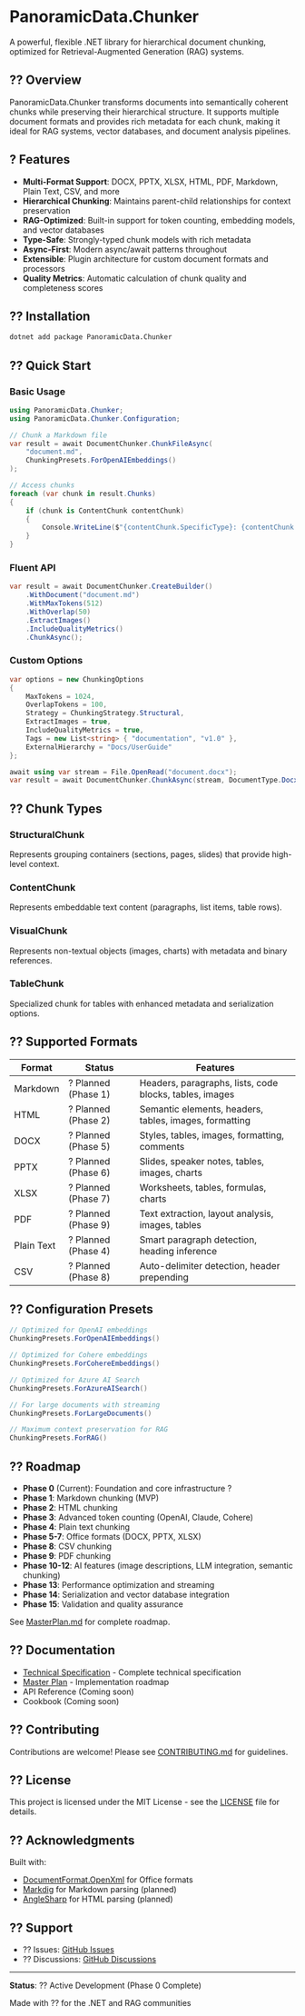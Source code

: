 # PanoramicData.Chunker

A powerful, flexible .NET library for hierarchical document chunking, optimized for Retrieval-Augmented Generation (RAG) systems.

## ?? Overview

PanoramicData.Chunker transforms documents into semantically coherent chunks while preserving their hierarchical structure. It supports multiple document formats and provides rich metadata for each chunk, making it ideal for RAG systems, vector databases, and document analysis pipelines.

## ? Features

- **Multi-Format Support**: DOCX, PPTX, XLSX, HTML, PDF, Markdown, Plain Text, CSV, and more
- **Hierarchical Chunking**: Maintains parent-child relationships for context preservation
- **RAG-Optimized**: Built-in support for token counting, embedding models, and vector databases
- **Type-Safe**: Strongly-typed chunk models with rich metadata
- **Async-First**: Modern async/await patterns throughout
- **Extensible**: Plugin architecture for custom document formats and processors
- **Quality Metrics**: Automatic calculation of chunk quality and completeness scores

## ?? Installation

```bash
dotnet add package PanoramicData.Chunker
```

## ?? Quick Start

### Basic Usage

```csharp
using PanoramicData.Chunker;
using PanoramicData.Chunker.Configuration;

// Chunk a Markdown file
var result = await DocumentChunker.ChunkFileAsync(
    "document.md",
    ChunkingPresets.ForOpenAIEmbeddings()
);

// Access chunks
foreach (var chunk in result.Chunks)
{
    if (chunk is ContentChunk contentChunk)
    {
        Console.WriteLine($"{contentChunk.SpecificType}: {contentChunk.Content}");
    }
}
```

### Fluent API

```csharp
var result = await DocumentChunker.CreateBuilder()
    .WithDocument("document.md")
    .WithMaxTokens(512)
    .WithOverlap(50)
    .ExtractImages()
    .IncludeQualityMetrics()
    .ChunkAsync();
```

### Custom Options

```csharp
var options = new ChunkingOptions
{
    MaxTokens = 1024,
    OverlapTokens = 100,
    Strategy = ChunkingStrategy.Structural,
    ExtractImages = true,
    IncludeQualityMetrics = true,
    Tags = new List<string> { "documentation", "v1.0" },
    ExternalHierarchy = "Docs/UserGuide"
};

await using var stream = File.OpenRead("document.docx");
var result = await DocumentChunker.ChunkAsync(stream, DocumentType.Docx, options);
```

## ?? Chunk Types

### StructuralChunk
Represents grouping containers (sections, pages, slides) that provide high-level context.

### ContentChunk
Represents embeddable text content (paragraphs, list items, table rows).

### VisualChunk
Represents non-textual objects (images, charts) with metadata and binary references.

### TableChunk
Specialized chunk for tables with enhanced metadata and serialization options.

## ?? Supported Formats

| Format | Status | Features |
|--------|--------|----------|
| Markdown | ? Planned (Phase 1) | Headers, paragraphs, lists, code blocks, tables, images |
| HTML | ? Planned (Phase 2) | Semantic elements, headers, tables, images, formatting |
| DOCX | ? Planned (Phase 5) | Styles, tables, images, formatting, comments |
| PPTX | ? Planned (Phase 6) | Slides, speaker notes, tables, images, charts |
| XLSX | ? Planned (Phase 7) | Worksheets, tables, formulas, charts |
| PDF | ? Planned (Phase 9) | Text extraction, layout analysis, images, tables |
| Plain Text | ? Planned (Phase 4) | Smart paragraph detection, heading inference |
| CSV | ? Planned (Phase 8) | Auto-delimiter detection, header prepending |

## ?? Configuration Presets

```csharp
// Optimized for OpenAI embeddings
ChunkingPresets.ForOpenAIEmbeddings()

// Optimized for Cohere embeddings
ChunkingPresets.ForCohereEmbeddings()

// Optimized for Azure AI Search
ChunkingPresets.ForAzureAISearch()

// For large documents with streaming
ChunkingPresets.ForLargeDocuments()

// Maximum context preservation for RAG
ChunkingPresets.ForRAG()
```

## ?? Roadmap

- **Phase 0** (Current): Foundation and core infrastructure ?
- **Phase 1**: Markdown chunking (MVP)
- **Phase 2**: HTML chunking
- **Phase 3**: Advanced token counting (OpenAI, Claude, Cohere)
- **Phase 4**: Plain text chunking
- **Phase 5-7**: Office formats (DOCX, PPTX, XLSX)
- **Phase 8**: CSV chunking
- **Phase 9**: PDF chunking
- **Phase 10-12**: AI features (image descriptions, LLM integration, semantic chunking)
- **Phase 13**: Performance optimization and streaming
- **Phase 14**: Serialization and vector database integration
- **Phase 15**: Validation and quality assurance

See [MasterPlan.md](MasterPlan.md) for complete roadmap.

## ?? Documentation

- [Technical Specification](Specification.md) - Complete technical specification
- [Master Plan](MasterPlan.md) - Implementation roadmap
- API Reference (Coming soon)
- Cookbook (Coming soon)

## ?? Contributing

Contributions are welcome! Please see [CONTRIBUTING.md](CONTRIBUTING.md) for guidelines.

## ?? License

This project is licensed under the MIT License - see the [LICENSE](LICENSE) file for details.

## ?? Acknowledgments

Built with:
- [DocumentFormat.OpenXml](https://github.com/OfficeDev/Open-XML-SDK) for Office formats
- [Markdig](https://github.com/xoofx/markdig) for Markdown parsing (planned)
- [AngleSharp](https://anglesharp.github.io/) for HTML parsing (planned)

## ?? Support

- ?? Issues: [GitHub Issues](https://github.com/panoramicdata/PanoramicData.Chunker/issues)
- ?? Discussions: [GitHub Discussions](https://github.com/panoramicdata/PanoramicData.Chunker/discussions)

---

**Status**: ?? Active Development (Phase 0 Complete)

Made with ?? for the .NET and RAG communities
